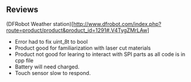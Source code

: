 ## Reviews 
(DFRobot Weather station)[http://www.dfrobot.com/index.php?route=product/product&product_id=1291#.V4TygZMrLAw] 
* Error had to fix uint_8t to bool 
* Product good for familiarization with laser cut materials
* Product not good for learing to interact with SPI parts as all code is in cpp file
* Battery will need charged. 
* Touch sensor slow to respond.

